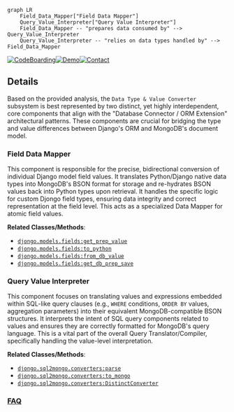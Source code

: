```mermaid
graph LR
    Field_Data_Mapper["Field Data Mapper"]
    Query_Value_Interpreter["Query Value Interpreter"]
    Field_Data_Mapper -- "prepares data consumed by" --> Query_Value_Interpreter
    Query_Value_Interpreter -- "relies on data types handled by" --> Field_Data_Mapper
```

[![CodeBoarding](https://img.shields.io/badge/Generated%20by-CodeBoarding-9cf?style=flat-square)](https://github.com/CodeBoarding/GeneratedOnBoardings)[![Demo](https://img.shields.io/badge/Try%20our-Demo-blue?style=flat-square)](https://www.codeboarding.org/demo)[![Contact](https://img.shields.io/badge/Contact%20us%20-%20contact@codeboarding.org-lightgrey?style=flat-square)](mailto:contact@codeboarding.org)

## Details

Based on the provided analysis, the `Data Type & Value Converter` subsystem is best represented by two distinct, yet highly interdependent, core components that align with the "Database Connector / ORM Extension" architectural patterns. These components are crucial for bridging the type and value differences between Django's ORM and MongoDB's document model.

### Field Data Mapper
This component is responsible for the precise, bidirectional conversion of individual Django model field values. It translates Python/Django native data types into MongoDB's BSON format for storage and re-hydrates BSON values back into Python types upon retrieval. It handles the specific logic for custom Djongo field types, ensuring data integrity and correct representation at the field level. This acts as a specialized Data Mapper for atomic field values.


**Related Classes/Methods**:

- <a href="https://github.com/doableware/djongo/blob/master/djongo/models/fields.py" target="_blank" rel="noopener noreferrer">`djongo.models.fields:get_prep_value`</a>
- <a href="https://github.com/doableware/djongo/blob/master/djongo/models/fields.py" target="_blank" rel="noopener noreferrer">`djongo.models.fields:to_python`</a>
- <a href="https://github.com/doableware/djongo/blob/master/djongo/models/fields.py" target="_blank" rel="noopener noreferrer">`djongo.models.fields:from_db_value`</a>
- <a href="https://github.com/doableware/djongo/blob/master/djongo/models/fields.py" target="_blank" rel="noopener noreferrer">`djongo.models.fields:get_db_prep_save`</a>


### Query Value Interpreter
This component focuses on translating values and expressions embedded within SQL-like query clauses (e.g., `WHERE` conditions, `ORDER BY` values, aggregation parameters) into their equivalent MongoDB-compatible BSON structures. It interprets the intent of SQL query components related to values and ensures they are correctly formatted for MongoDB's query language. This is a vital part of the overall Query Translator/Compiler, specifically handling the value-level interpretation.


**Related Classes/Methods**:

- <a href="https://github.com/doableware/djongo/blob/master/djongo/sql2mongo/converters.py" target="_blank" rel="noopener noreferrer">`djongo.sql2mongo.converters:parse`</a>
- <a href="https://github.com/doableware/djongo/blob/master/djongo/sql2mongo/converters.py" target="_blank" rel="noopener noreferrer">`djongo.sql2mongo.converters:to_mongo`</a>
- <a href="https://github.com/doableware/djongo/blob/master/djongo/sql2mongo/converters.py" target="_blank" rel="noopener noreferrer">`djongo.sql2mongo.converters:DistinctConverter`</a>




### [FAQ](https://github.com/CodeBoarding/GeneratedOnBoardings/tree/main?tab=readme-ov-file#faq)